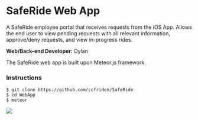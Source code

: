 # SafeRide Web App

A SafeRide employee portal that receives requests from the iOS App. Allows the end user to view pending requests with all relevant information, approve/deny requests, and view in-progress rides.

**Web/Back-end Developer:** Dylan

The SafeRide web app is built upon Meteor.js framework.

### Instructions
```
$ git clone https://github.com/ccfriden/SafeRide
$ cd WebApp
$ meteor
```

![](http://i.imgur.com/QFcnAo9.png)
